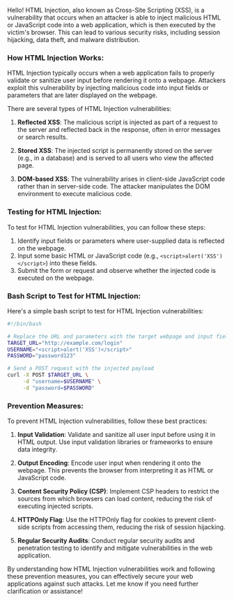 Hello! HTML Injection, also known as Cross-Site Scripting (XSS), is a vulnerability that occurs when an attacker is able to inject malicious HTML or JavaScript code into a web application, which is then executed by the victim's browser. This can lead to various security risks, including session hijacking, data theft, and malware distribution.

### How HTML Injection Works:
HTML Injection typically occurs when a web application fails to properly validate or sanitize user input before rendering it onto a webpage. Attackers exploit this vulnerability by injecting malicious code into input fields or parameters that are later displayed on the webpage.

There are several types of HTML Injection vulnerabilities:

1. **Reflected XSS**: The malicious script is injected as part of a request to the server and reflected back in the response, often in error messages or search results.

2. **Stored XSS**: The injected script is permanently stored on the server (e.g., in a database) and is served to all users who view the affected page.

3. **DOM-based XSS**: The vulnerability arises in client-side JavaScript code rather than in server-side code. The attacker manipulates the DOM environment to execute malicious code.

### Testing for HTML Injection:
To test for HTML Injection vulnerabilities, you can follow these steps:

1. Identify input fields or parameters where user-supplied data is reflected on the webpage.
2. Input some basic HTML or JavaScript code (e.g., `<script>alert('XSS')</script>`) into these fields.
3. Submit the form or request and observe whether the injected code is executed on the webpage.

### Bash Script to Test for HTML Injection:
Here's a simple bash script to test for HTML Injection vulnerabilities:

```bash
#!/bin/bash

# Replace the URL and parameters with the target webpage and input fields
TARGET_URL="http://example.com/login"
USERNAME="<script>alert('XSS')</script>"
PASSWORD="password123"

# Send a POST request with the injected payload
curl -X POST $TARGET_URL \
     -d "username=$USERNAME" \
     -d "password=$PASSWORD"
```

### Prevention Measures:
To prevent HTML Injection vulnerabilities, follow these best practices:

1. **Input Validation**: Validate and sanitize all user input before using it in HTML output. Use input validation libraries or frameworks to ensure data integrity.

2. **Output Encoding**: Encode user input when rendering it onto the webpage. This prevents the browser from interpreting it as HTML or JavaScript code.

3. **Content Security Policy (CSP)**: Implement CSP headers to restrict the sources from which browsers can load content, reducing the risk of executing injected scripts.

4. **HTTPOnly Flag**: Use the HTTPOnly flag for cookies to prevent client-side scripts from accessing them, reducing the risk of session hijacking.

5. **Regular Security Audits**: Conduct regular security audits and penetration testing to identify and mitigate vulnerabilities in the web application.

By understanding how HTML Injection vulnerabilities work and following these prevention measures, you can effectively secure your web applications against such attacks. Let me know if you need further clarification or assistance!
